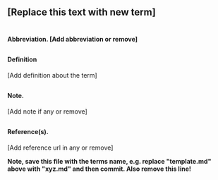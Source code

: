 
## [Replace this text with new term]
#
#### Abbreviation. [Add abbreviation or remove]
##
#### Definition
[Add definition about the term]
##
#### Note.
[Add note if any or remove]
##
#### Reference(s).
[Add reference url in any or remove]

**Note, save this file with the terms name, e.g. replace "template.md" above with "xyz.md" and then commit. Also remove this line!**
